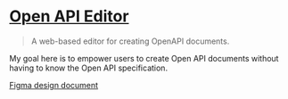 # [Open API Editor](https://openapieditor.com)

> A web-based editor for creating OpenAPI documents.

My goal here is to empower users to create Open API documents without having to know the Open API specification.

[Figma design document](https://www.figma.com/file/UHD2c1h5Duw0sBqdNO4NcE/Open-API-Editor?node-id=13%3A2)

